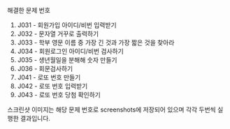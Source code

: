 해결한 문제 번호
1. J031 - 회원가입 아이디/비번 입력받기
2. J032 - 문자열 거꾸로 출력하기
3. J033 - 학부 영문 이름 중 가장 긴 것과 가장 짧은 것을 찾아라
4. J034 - 회원로그인 아이디/비번 검사하기
5. J035 - 생년월일을 분해해 숫자 만들기
6. J036 - 회문검사하기
7. J041 - 로또 번호 만들기
8. J042 - 로또 번호 입력받기
9. J043 - 로또 번호 당첨 확인하기

스크린샷 이미지는 해당 문제 번호로 screenshots에 저장되어 있으며 각각 두번씩 실행한 결과입니다.